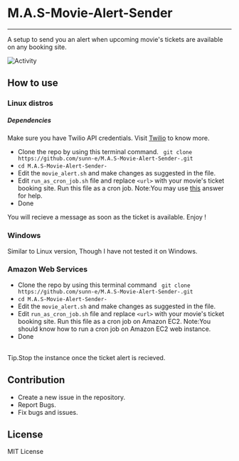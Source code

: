

# M.A.S-Movie-Alert-Sender

---

A setup to send you an alert when upcoming movie's tickets are available on any booking site.

![Activity](https://img.shields.io/github/last-commit/sunn-e/M.A.S-Movie-Alert-Sender-.svg?style=for-the-badge)

## How to use

### Linux distros

##### Dependencies

Make sure you have Twilio API credentials. Visit [Twilio](https://www.twilio.com/docs/usage/api) to know more.

-   Clone the repo by using this terminal command. ` git clone https://github.com/sunn-e/M.A.S-Movie-Alert-Sender-.git`
-   `cd M.A.S-Movie-Alert-Sender-`
-   Edit the `movie_alert.sh` and make changes as suggested in the file.
-   Edit `run_as_cron_job.sh` file and replace `<url>` with your movie's ticket booking site. Run this file as a cron job. Note:You may use [this](https://askubuntu.com/questions/350861/how-to-set-a-cron-job-to-run-a-shell-script) answer for help.
-   Done

You will recieve a message as soon as the ticket is available.
Enjoy !

### Windows

Similar to Linux version, Though I have not tested it on Windows.

### Amazon Web Services

-   Clone the repo by using this terminal command ` git clone https://github.com/sunn-e/M.A.S-Movie-Alert-Sender-.git`
-   `cd M.A.S-Movie-Alert-Sender-`
-   Edit the `movie_alert.sh` and make changes as suggested in the file.
-   Edit `run_as_cron_job.sh` file and replace `<url>` with your movie's ticket booking site. Run this file as a cron job on Amazon EC2. Note:You should know how to run a cron job on Amazon EC2 web instance.
-   Done
<br>
Tip.Stop the instance once the ticket alert is recieved.


## Contribution

-   Create a new issue in the repository.
-   Report Bugs.
-   Fix bugs and issues.

## License

MIT License

